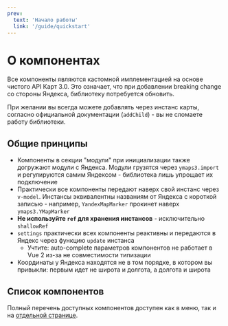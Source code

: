 ```yaml
---
prev:
  text: 'Начало работы'
  link: '/guide/quickstart'
---
```


# О компонентах

Все компоненты являются кастомной имплементацией на основе чистого API Карт 3.0. Это означает, что при добавлении
breaking change со стороны Яндекса, библиотеку потребуется обновить.

При желании вы всегда можете добавлять через инстанс карты, согласно официальной документации (`addChild`) - вы не
сломаете работу
библиотеки.

## Общие принципы

- Компоненты в секции "модули" при инициализации также догружают модули с Яндекса. Модули грузятся через `ymaps3.import`
  и регулируются самим Яндексом - библиотека лишь упрощает их подключение
- Практически все компоненты передают наверх свой инстанс через `v-model`. Инстансы эквивалентны названиям от Яндекса с
  короткой записью - например, `YandexMapMarker` прокинет наверх `ymaps3.YMapMarker`
- **Не используйте `ref` для хранения инстансов** - исключительно `shallowRef`
- `settings` практически всех компоненты реактивны и передаются в Яндекс через функцию `update` инстанса
  - Учтите: auto-complete параметров компонентов не работает в Vue 2 из-за не совместимости типизации
- Координаты у Яндекса находятся не в том порядке, в котором вы привыкли: первым идет не широта и долгота, а долгота и широта

## Список компонентов

Полный перечень доступных компонентов доступен как в меню, так и на [отдельной странице](/components/list).
